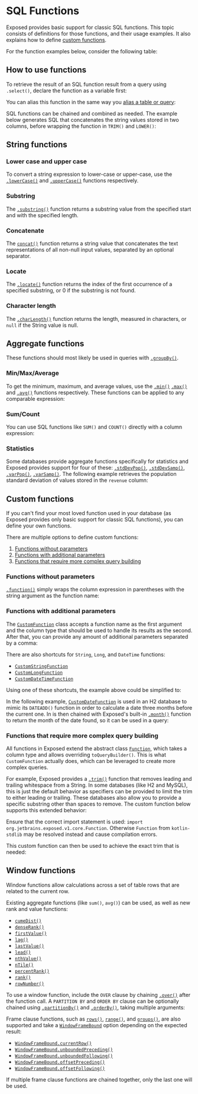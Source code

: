 <show-structure for="chapter,procedure" depth="2"/>

# SQL Functions

Exposed provides basic support for classic SQL functions. This topic consists of definitions for those functions, and their 
usage examples. It also explains how to define [custom functions](#custom-functions).

For the function examples below, consider the following table:

<code-block lang="kotlin"
            src="exposed-sql-functions/src/main/kotlin/org/example/tables/FilmBoxOfficeTable.kt"/>

## How to use functions
To retrieve the result of an SQL function result from a query using `.select()`, declare the function as a variable first:

<code-block lang="kotlin"
            src="exposed-sql-functions/src/main/kotlin/org/example/examples/StringFuncExamples.kt"
            include-lines="35-36"/>

You can alias this function in the same way you [alias a table or query](DSL-Querying-data.topic#alias):

<code-block lang="kotlin"
            src="exposed-sql-functions/src/main/kotlin/org/example/examples/StringFuncExamples.kt"
            include-lines="39-40"/>

SQL functions can be chained and combined as needed. The example below generates SQL that concatenates the string values
stored in two columns, before wrapping the function in `TRIM()` and `LOWER()`:

<code-block lang="kotlin"
            src="exposed-sql-functions/src/main/kotlin/org/example/examples/StringFuncExamples.kt"
            include-lines="43-46"/>

## String functions
### Lower case and upper case
To convert a string expression to lower-case or upper-case, use the [`.lowerCase()`](https://jetbrains.github.io/Exposed/api/exposed-core/org.jetbrains.exposed.v1.core/lower-case.html)
and
[`.upperCase()`](https://jetbrains.github.io/Exposed/api/exposed-core/org.jetbrains.exposed.v1.core/upper-case.html)
functions respectively.

<code-block lang="kotlin"
            src="exposed-sql-functions/src/main/kotlin/org/example/examples/StringFuncExamples.kt"
            include-lines="35-36"/>

### Substring
The [`.substring()`](https://jetbrains.github.io/Exposed/api/exposed-core/org.jetbrains.exposed.v1.core/substring.html)
function returns a substring value from the specified start and with the specified length.

<code-block lang="kotlin"
            src="exposed-sql-functions/src/main/kotlin/org/example/examples/StringFuncExamples.kt"
            include-lines="49-50"/>

### Concatenate
The [`concat()`](https://jetbrains.github.io/Exposed/api/exposed-core/org.jetbrains.exposed.v1.core/-i-sql-expression-builder/concat.html)
function returns a string value that concatenates the text representations of all non-null input values, separated by an optional separator.

<code-block lang="kotlin"
            src="exposed-sql-functions/src/main/kotlin/org/example/examples/StringFuncExamples.kt"
            include-lines="53-57"/>

### Locate
The [`.locate()`](https://jetbrains.github.io/Exposed/api/exposed-core/org.jetbrains.exposed.v1.core/locate.html)
function returns the index of the first occurrence of a specified substring, or 0 if the substring is not found.

<code-block lang="kotlin" src="exposed-sql-functions/src/main/kotlin/org/example/examples/StringFuncExamples.kt" include-lines="60-61"/>

### Character length
The [`.charLength()`](https://jetbrains.github.io/Exposed/api/exposed-core/org.jetbrains.exposed.v1.core/char-length.html)
function returns the length, measured in characters, or `null` if the String value is null.

<code-block lang="kotlin" src="exposed-sql-functions/src/main/kotlin/org/example/examples/StringFuncExamples.kt" include-lines="64-65"/>

## Aggregate functions
These functions should most likely be used in queries with [`.groupBy()`](DSL-Querying-data.topic#group-by).
### Min/Max/Average
To get the minimum, maximum, and average values, use the 
[`.min()`](https://jetbrains.github.io/Exposed/api/exposed-core/org.jetbrains.exposed.v1.core/min.html)
[`.max()`](https://jetbrains.github.io/Exposed/api/exposed-core/org.jetbrains.exposed.v1.core/max.html)
and [`.avg()`](https://jetbrains.github.io/Exposed/api/exposed-core/org.jetbrains.exposed.v1.core/avg.html) functions
respectively. These functions can be applied to any comparable expression:

<code-block lang="kotlin" src="exposed-sql-functions/src/main/kotlin/org/example/examples/AggregateFuncExamples.kt" include-lines="20-28"/>

### Sum/Count
You can use SQL functions like `SUM()` and `COUNT()` directly with a column expression:

<code-block lang="kotlin" src="exposed-sql-functions/src/main/kotlin/org/example/examples/AggregateFuncExamples.kt" include-lines="31-38"/>

### Statistics
Some databases provide aggregate functions specifically for statistics and Exposed provides support for four of these:
[`.stdDevPop()`](https://jetbrains.github.io/Exposed/api/exposed-core/org.jetbrains.exposed.v1.core/std-dev-pop.html),
[`.stdDevSamp()`](https://jetbrains.github.io/Exposed/api/exposed-core/org.jetbrains.exposed.v1.core/std-dev-samp.html),
[`.varPop()`](https://jetbrains.github.io/Exposed/api/exposed-core/org.jetbrains.exposed.v1.core/var-pop.html),
[`.varSamp()`](https://jetbrains.github.io/Exposed/api/exposed-core/org.jetbrains.exposed.v1.core/var-samp.html).
The following example retrieves the population standard deviation of values stored in the `revenue` column:

<code-block lang="kotlin" src="exposed-sql-functions/src/main/kotlin/org/example/examples/AggregateFuncExamples.kt" include-lines="41-45"/>

## Custom functions
If you can't find your most loved function used in your database (as Exposed provides only basic support for classic SQL functions), you can define your own functions.

There are multiple options to define custom functions:

1. [Functions without parameters](#functions-without-parameters)
2. [Functions with additional parameters](#functions-with-additional-parameters)
3. [Functions that require more complex query building](#functions-that-require-more-complex-query-building)

### Functions without parameters

[`.function()`](https://jetbrains.github.io/Exposed/api/exposed-core/org.jetbrains.exposed.v1.core/function.html) simply wraps the column expression 
in parentheses with the string argument as the function name:

<code-block lang="kotlin" src="exposed-sql-functions/src/main/kotlin/org/example/examples/CustomFuncExamples.kt" include-lines="29-34"/>

### Functions with additional parameters

The [`CustomFunction`](https://jetbrains.github.io/Exposed/api/exposed-core/org.jetbrains.exposed.v1.core/-custom-function/index.html) class accepts 
a function name as the first argument and the column type that should be used to handle its results as the second.
After that, you can provide any amount of additional parameters separated by a comma:

<code-block lang="kotlin" src="exposed-sql-functions/src/main/kotlin/org/example/examples/CustomFuncExamples.kt" include-lines="37-43"/>

There are also shortcuts for `String`, `Long`, and `DateTime` functions:
* [`CustomStringFunction`](https://jetbrains.github.io/Exposed/api/exposed-core/org.jetbrains.exposed.v1.core/-custom-string-function.html)
* [`CustomLongFunction`](https://jetbrains.github.io/Exposed/api/exposed-core/org.jetbrains.exposed.v1.core/-custom-long-function.html)
* [`CustomDateTimeFunction`](https://jetbrains.github.io/Exposed/api/exposed-kotlin-datetime/org.jetbrains.exposed.v1.datetime/-custom-date-time-function.html)

Using one of these shortcuts, the example above could be simplified to:

<code-block lang="kotlin" src="exposed-sql-functions/src/main/kotlin/org/example/examples/CustomFuncExamples.kt" include-lines="46-48"/>

In the following example, [`CustomDateFunction`](https://jetbrains.github.io/Exposed/api/exposed-kotlin-datetime/org.jetbrains.exposed.v1.datetime/-custom-date-function.html) 
is used in an H2 database to mimic its `DATEADD()` function in order to calculate a date three months before the current one.
In is then chained with Exposed's built-in [`.month()`](https://jetbrains.github.io/Exposed/api/exposed-kotlin-datetime/org.jetbrains.exposed.v1.datetime/month.html) 
function to return the month of the date found, so it can be used in a query:

<code-block lang="kotlin" src="exposed-sql-functions/src/main/kotlin/org/example/examples/CustomFuncExamples.kt" include-lines="55-65"/>

### Functions that require more complex query building

All functions in Exposed extend the abstract class [`Function`](https://jetbrains.github.io/Exposed/api/exposed-core/org.jetbrains.exposed.v1.core/-function/index.html),
which takes a column type and allows overriding `toQueryBuilder()`. This is what `CustomFunction` actually does, 
which can be leveraged to create more complex queries.

For example, Exposed provides a [`.trim()`](https://jetbrains.github.io/Exposed/api/exposed-core/org.jetbrains.exposed.v1.core/trim.html) 
function that removes leading and trailing whitespace from a String. In some databases (like H2 and MySQL),
this is just the default behavior as specifiers can be provided to limit the trim to either leading or trailing. These databases also allow you 
to provide a specific substring other than spaces to remove. The custom function below supports this extended behavior:

<code-block lang="kotlin" src="exposed-sql-functions/src/main/kotlin/org/example/examples/CustomTrimFunction.kt" />

<note>
Ensure that the correct import statement is used: <code>import org.jetbrains.exposed.v1.core.Function</code>. Otherwise <code>Function</code> 
from <code>kotlin-stdlib</code> may be resolved instead and cause compilation errors.
</note>

This custom function can then be used to achieve the exact trim that is needed:

<code-block lang="kotlin" src="exposed-sql-functions/src/main/kotlin/org/example/examples/CustomFuncExamples.kt" include-lines="72-81,83-85"/>

## Window functions

Window functions allow calculations across a set of table rows that are related to the current row.

Existing aggregate functions (like `sum()`, `avg()`) can be used, as well as new rank and value functions:
* [`cumeDist()`](https://jetbrains.github.io/Exposed/api/exposed-core/org.jetbrains.exposed.v1.core/-i-sql-expression-builder/cume-dist.html)
* [`denseRank()`](https://jetbrains.github.io/Exposed/api/exposed-core/org.jetbrains.exposed.v1.core/-i-sql-expression-builder/dense-rank.html)
* [`firstValue()`](https://jetbrains.github.io/Exposed/api/exposed-core/org.jetbrains.exposed.v1.core/-i-sql-expression-builder/first-value.html)
* [`lag()`](https://jetbrains.github.io/Exposed/api/exposed-core/org.jetbrains.exposed.v1.core/-i-sql-expression-builder/lag.html)
* [`lastValue()`](https://jetbrains.github.io/Exposed/api/exposed-core/org.jetbrains.exposed.v1.core/-i-sql-expression-builder/last-value.html)
* [`lead()`](https://jetbrains.github.io/Exposed/api/exposed-core/org.jetbrains.exposed.v1.core/-i-sql-expression-builder/lead.html)
* [`nthValue()`](https://jetbrains.github.io/Exposed/api/exposed-core/org.jetbrains.exposed.v1.core/-i-sql-expression-builder/nth-value.html)
* [`nTile()`](https://jetbrains.github.io/Exposed/api/exposed-core/org.jetbrains.exposed.v1.core/-i-sql-expression-builder/ntile.html)
* [`percentRank()`](https://jetbrains.github.io/Exposed/api/exposed-core/org.jetbrains.exposed.v1.core/-i-sql-expression-builder/percent-rank.html)
* [`rank()`](https://jetbrains.github.io/Exposed/api/exposed-core/org.jetbrains.exposed.v1.core/-i-sql-expression-builder/rank.html)
* [`rowNumber()`](https://jetbrains.github.io/Exposed/api/exposed-core/org.jetbrains.exposed.v1.core/-i-sql-expression-builder/row-number.html)

To use a window function, include the `OVER` clause by chaining 
[`.over()`](https://jetbrains.github.io/Exposed/api/exposed-core/org.jetbrains.exposed.v1.core/-window-function/over.html) after the function call. 
A `PARTITION BY` and `ORDER BY` clause can be optionally chained using 
[`.partitionBy()`](https://jetbrains.github.io/Exposed/api/exposed-core/org.jetbrains.exposed.v1.core/-window-function-definition/partition-by.html) 
and [`.orderBy()`](https://jetbrains.github.io/Exposed/api/exposed-core/org.jetbrains.exposed.v1.core/-window-function-definition/order-by.html), 
taking multiple arguments:

<code-block lang="kotlin" src="exposed-sql-functions/src/main/kotlin/org/example/examples/WindowFuncExamples.kt" include-lines="18-22,24-29,31-35"/>

Frame clause functions, such as [`rows()`](https://jetbrains.github.io/Exposed/api/exposed-core/org.jetbrains.exposed.v1.core/-window-function-definition/rows.html), 
[`range()`](https://jetbrains.github.io/Exposed/api/exposed-core/org.jetbrains.exposed.v1.core/-window-function-definition/range.html), 
and [`groups()`](https://jetbrains.github.io/Exposed/api/exposed-core/org.jetbrains.exposed.v1.core/-window-function-definition/groups.html), 
are also supported and take a [`WindowFrameBound`](https://jetbrains.github.io/Exposed/api/exposed-core/org.jetbrains.exposed.v1.core/-window-frame-bound/index.html) 
option depending on the expected result:
* [`WindowFrameBound.currentRow()`](https://jetbrains.github.io/Exposed/api/exposed-core/org.jetbrains.exposed.v1.core/-window-frame-bound/-companion/current-row.html)
* [`WindowFrameBound.unboundedPreceding()`](https://jetbrains.github.io/Exposed/api/exposed-core/org.jetbrains.exposed.v1.core/-window-frame-bound/-companion/unbounded-preceding.html)
* [`WindowFrameBound.unboundedFollowing()`](https://jetbrains.github.io/Exposed/api/exposed-core/org.jetbrains.exposed.v1.core/-window-frame-bound/-companion/unbounded-following.html)
* [`WindowFrameBound.offsetPreceding()`](https://jetbrains.github.io/Exposed/api/exposed-core/org.jetbrains.exposed.v1.core/-window-frame-bound/-companion/offset-preceding.html)
* [`WindowFrameBound.offsetFollowing()`](https://jetbrains.github.io/Exposed/api/exposed-core/org.jetbrains.exposed.v1.core/-window-frame-bound/-companion/offset-following.html)

<code-block lang="kotlin" src="exposed-sql-functions/src/main/kotlin/org/example/examples/WindowFuncExamples.kt" include-lines="38-43"/>

<note>
If multiple frame clause functions are chained together, only the last one will be used.
</note>

